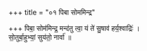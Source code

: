 +++
title = "०१ पिबा सोममिन्द्र"

+++
पिबा॒ सोम॑मिन्द्र॒ मन्द॑तु त्वा॒ यं ते॑ सु॒षाव॑ हर्य॒श्वाद्रिः॑ ।  
सो॒तुर्बा॒हुभ्यां॒ सुय॑तो॒ नार्वा॑ ॥